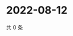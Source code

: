 # 2022-08-12

共 0 条

<!-- BEGIN WEIBO -->
<!-- 最后更新时间 Fri Aug 12 2022 13:17:00 GMT+0800 (China Standard Time) -->

<!-- END WEIBO -->
